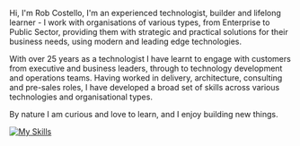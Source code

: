 Hi, I'm Rob Costello, I'm an experienced technologist, builder and lifelong learner - I work with organisations of various types, from Enterprise to Public Sector, providing them with strategic and practical solutions for their business needs, using modern and leading edge technologies.

With over 25 years as a technologist I have learnt to engage with customers from executive and business leaders, through to technology development and operations teams. Having worked in delivery, architecture, consulting and pre-sales roles, I have developed a broad set of skills across various technologies and organisational types.

By nature I am curious and love to learn, and I enjoy building new things.

[![My Skills](https://skillicons.dev/icons?i=claudeai,googlegemini,HuggingFace-Light,aws,gcp,firebase,docker,ts,js,go,react,reactnative,expo,vscode,androidstudio,swift,raspberrypi,nodejs,nextjs,graphql,github)](https://robcost.com)
